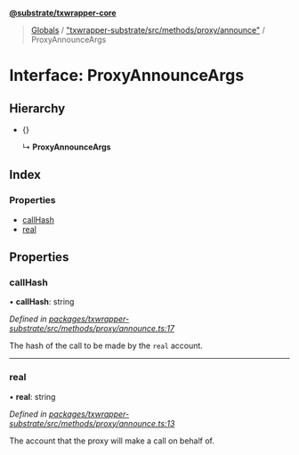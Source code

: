 **[@substrate/txwrapper-core](../README.md)**

> [Globals](../globals.md) / ["txwrapper-substrate/src/methods/proxy/announce"](../modules/_txwrapper_substrate_src_methods_proxy_announce_.md) / ProxyAnnounceArgs

# Interface: ProxyAnnounceArgs

## Hierarchy

* {}

  ↳ **ProxyAnnounceArgs**

## Index

### Properties

* [callHash](_txwrapper_substrate_src_methods_proxy_announce_.proxyannounceargs.md#callhash)
* [real](_txwrapper_substrate_src_methods_proxy_announce_.proxyannounceargs.md#real)

## Properties

### callHash

•  **callHash**: string

*Defined in [packages/txwrapper-substrate/src/methods/proxy/announce.ts:17](https://github.com/paritytech/txwrapper-core/blob/33adddf/packages/txwrapper-substrate/src/methods/proxy/announce.ts#L17)*

The hash of the call to be made by the `real` account.

___

### real

•  **real**: string

*Defined in [packages/txwrapper-substrate/src/methods/proxy/announce.ts:13](https://github.com/paritytech/txwrapper-core/blob/33adddf/packages/txwrapper-substrate/src/methods/proxy/announce.ts#L13)*

The account that the proxy will make a call on behalf of.
